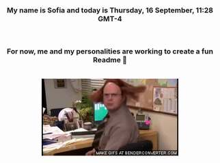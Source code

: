 


<div align="center">
<h3 >My name is Sofia and today is Thursday, 16 September, 11:28 GMT-4</h3><br>
<h3 >For now, me and my personalities are working to create a fun Readme 👋
</h3><br>
<img src='img/dwight.gif' alt='working...'/>
</div>

